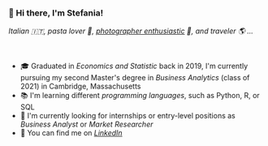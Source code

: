 ### 📌 Hi there, I'm Stefania!
*Italian 🇮🇹, pasta lover 🍝, [photographer enthusiastic][2] 📸, and traveler 🌎 ...* <br>


<br>

- 🎓 Graduated in *Economics and Statistic* back in 2019, I'm currently pursuing my second Master's degree in *Business Analytics* (class of 2021) in Cambridge, Massachusetts
- 📚 I'm learning different *programming languages*, such as Python, R, or SQL
- 🔎 I'm currently looking for internships or entry-level positions as *Business Analyst* or *Market Researcher*
- 💼 You can find me on *[LinkedIn][1]*

<!-- Links to your social media accounts -->

[1]: https://www.linkedin.com/in/stefania-menini/
[2]: https://www.instagram.com/stefaniamenini/

